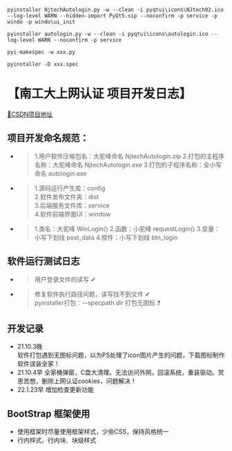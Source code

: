 ``` —————————————————————— 软件打包命令 ——————————————————————

pyinstaller NjtechAutologin.py -w --clean -i pyqtui\icons\NJtech02.ico --log-level WARN --hidden-import PyQt5.sip --noconfirm -p service -p windo -p windo\ui_init

pyinstaller autologin.py -w --clean -i pyqtui\icons\autologin.ico --log-level WARN --noconfirm -p service

pyi-makespec -w xxx.py

pyinstaller -D xxx.spec

```
 


# **【南工大上网认证 项目开发日志】**  

[🔗CSDN项目地址][CSDN_URL]  



## **项目开发命名规范：**  

- > 1.用户软件压缩包名：大驼峰命名 NjtechAutologin.zip
    2.打包的主程序名称：大驼峰命名 NjtechAutologin.exe
    3.打包的子程序名称：全小写命名 autologin.exe

- > 1.源码运行产生库：config  
    2.软件发布文件夹：dist  
    3.后端服务文件库：service  
    4.软件前端界面UI：window

- > 1.类名：大驼峰    WinLogin()
    2.函数：小驼峰    requestLogin()
    3.变量：小写下划线 post_data 
    4.控件：小写下划线 btn_login



## **软件运行测试日志**

- > 用户登录文件的读写 ✔

- > 修复软件执行路径问题，读写找不到文件 ✔  
    pyinstaller打包：--specpath dir 打包无图标 ❓



## **开发记录**

- 21.10.3晚  
  软件打包遇到无图标问题，以为PS处理了icon图片产生的问题，下载图标制作软件误装全家！
- 21.10.4早
  全家桶弹窗，C盘大清理。无法访问外网，回滚系统，重装驱动。冥思苦想，删除上网认证cookies，问题解决！
- 22.1.23早
  增加检查更新功能


## BootStrap 框架使用
- 使用框架时尽量使用框架样式，少些CSS，保持风格统一
- 行内样式、行内块、块级样式


[CSDN_URL]:https://blog.csdn.net/Alpherkin/article/details/115599094
